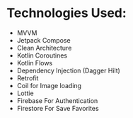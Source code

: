 # Technologies Used:
- MVVM
- Jetpack Compose
- Clean Architecture
- Kotlin Coroutines
-  Kotlin Flows
-  Dependency Injection (Dagger Hilt)
-  Retrofit
-  Coil for Image loading
-  Lottie
-  Firebase For Authentication
-  Firestore For Save Favorites
